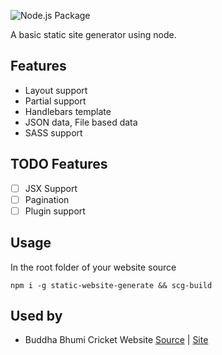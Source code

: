 ![Node.js Package](https://github.com/naabin/static-website-generator/workflows/Node.js%20Package/badge.svg)

A basic static site generator using node.
## Features
- Layout support
- Partial support
- Handlebars template
- JSON data, File based data
- SASS support

## TODO Features
- [ ] JSX Support
- [ ] Pagination
- [ ] Plugin support

## Usage
In the root folder of your website source
```
npm i -g static-website-generate && scg-build
```

## Used by
- Buddha Bhumi Cricket Website [Source](https://github.com/nabinked/buddha-bhumi-cricket-website) | [Site](https://www.buddhabhumicricket.com/)

